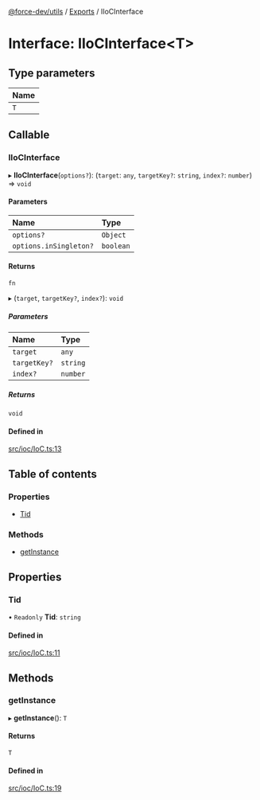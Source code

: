 [@force-dev/utils](../README.md) / [Exports](../modules.md) / IIoCInterface

# Interface: IIoCInterface<T\>

## Type parameters

| Name |
| :------ |
| `T` |

## Callable

### IIoCInterface

▸ **IIoCInterface**(`options?`): (`target`: `any`, `targetKey?`: `string`, `index?`: `number`) => `void`

#### Parameters

| Name | Type |
| :------ | :------ |
| `options?` | `Object` |
| `options.inSingleton?` | `boolean` |

#### Returns

`fn`

▸ (`target`, `targetKey?`, `index?`): `void`

##### Parameters

| Name | Type |
| :------ | :------ |
| `target` | `any` |
| `targetKey?` | `string` |
| `index?` | `number` |

##### Returns

`void`

#### Defined in

[src/ioc/IoC.ts:13](https://github.com/epifanovmd/utils/blob/3135168/src/ioc/IoC.ts#L13)

## Table of contents

### Properties

- [Tid](IIoCInterface.md#tid)

### Methods

- [getInstance](IIoCInterface.md#getinstance)

## Properties

### Tid

• `Readonly` **Tid**: `string`

#### Defined in

[src/ioc/IoC.ts:11](https://github.com/epifanovmd/utils/blob/3135168/src/ioc/IoC.ts#L11)

## Methods

### getInstance

▸ **getInstance**(): `T`

#### Returns

`T`

#### Defined in

[src/ioc/IoC.ts:19](https://github.com/epifanovmd/utils/blob/3135168/src/ioc/IoC.ts#L19)
